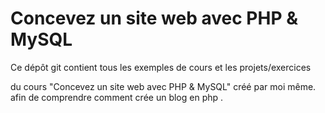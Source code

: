 # Concevez un site web avec PHP & MySQL

Ce dépôt git contient tous les exemples de cours et les projets/exercices

du cours "Concevez un site web avec PHP & MySQL" créé par moi même. afin de comprendre comment crée un blog en php .


